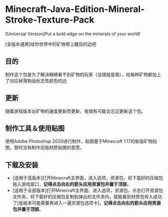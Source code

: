 # Minecraft-Java-Edition-Mineral-Stroke-Texture-Pack
[Universal Version]Put a bold edge on the minerals of your world!

[全版本通用]给你世界中的矿物带上醒目的边吧

## 目的
制作这个包是为了解决眼睛看不到矿物的玩家（没错就是我），给每种矿物都加上了对应掉落物品标志性颜色的边
## 更新
随着游戏版本出矿物的速度更新而更新，我很有可能会忘记更新这个包。
## 制作工具＆使用贴图
使用Adobe Photoshop 2020进行制作，贴图基于Minecraft 1.17的新版矿物贴图，暂时没有制作旧版材质贴图的意愿。
## 下载及安装
- [适用于高版本]打开Minecraft主界面，进入选项，资源包，将下载好的压缩包拖入游戏窗口，**记得点击向右的箭头应用资源包并置于顶部**。
- [适用于全部版本]打开Minecraft主界面，进入选项，资源包，点击打开资源包文件夹，将下载好的压缩包复制到弹出的文件夹内，就能看到材质包导入成功了[低版本可能需要再进入一遍资源包选项卡]，**记得点击向右的箭头应用资源包并置于顶部**。
